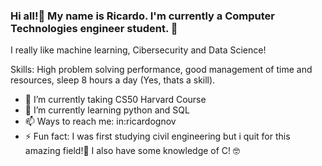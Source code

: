 ### Hi all!👋 My name is Ricardo. I'm currently a Computer Technologies engineer student. 🏫
I really like machine learning, Cibersecurity and Data Science!

Skills:
High problem solving performance, good management of time and resources, sleep 8 hours a day (Yes, thats a skill).

- 🔭 I’m currently taking CS50 Harvard Course
- 🌱 I’m currently learning python and SQL
- 📫 Ways to reach me: in:ricardognov
- ⚡ Fun fact: I was first studying civil engineering but i quit for this amazing field!👷 I also have some knowledge of C! 🤓
<!--
**RichGN28/richgn28** is a ✨ _special_ ✨ repository because its `README.md` (this file) appears on your GitHub profile.

Here are some ideas to get you started:

- 🔭 I’m currently working on ...
- 🌱 I’m currently learning ...
- 👯 I’m looking to collaborate on ...
- 🤔 I’m looking for help with ...
- 💬 Ask me about ...
- 📫 How to reach me: ...
- 😄 Pronouns: ...
- ⚡ Fun fact: ...
-->

